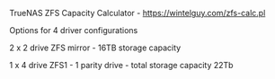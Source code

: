 TrueNAS ZFS Capacity Calculator - https://wintelguy.com/zfs-calc.pl  
  
Options for 4 driver configurations 

2 x 2 drive ZFS mirror - 16TB storage capacity

1 x 4 drive ZFS1 - 1 parity drive - total storage capacity 22Tb